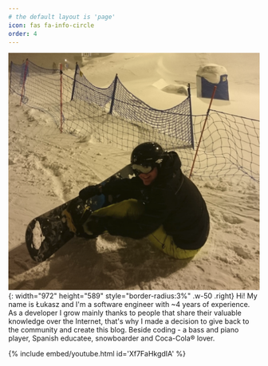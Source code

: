 ```yaml
---
# the default layout is 'page'
icon: fas fa-info-circle
order: 4
---
```





![Desktop View](/assets/images/snb.png){: width="972" height="589" style="border-radius:3%" .w-50 .right}
Hi! My name is Łukasz and I'm a software engineer with ~4 years of experience. As a developer I grow mainly thanks to people that share their valuable knowledge over the Internet, that's why I made a decision to give back to the community and create this blog. Beside coding - a bass and piano player, Spanish educatee, snowboarder and Coca-Cola® lover.



{% include embed/youtube.html id='Xf7FaHkgdIA' %}